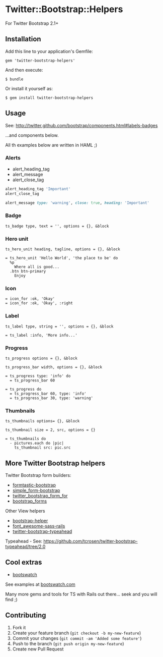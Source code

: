 # Twitter::Bootstrap::Helpers

For Twitter Bootstrap 2.1+

## Installation

Add this line to your application's Gemfile:

    gem 'twitter-bootstrap-helpers'

And then execute:

    $ bundle

Or install it yourself as:

    $ gem install twitter-bootstrap-helpers

## Usage

See: http://twitter.github.com/bootstrap/components.html#labels-badges

...and components below.

All th examples below are written in HAML ;)

### Alerts

* alert_heading_tag
* alert_message
* alert_close_tag

```ruby
alert_heading_tag 'Important'
alert_close_tag

alert_message type: 'warning', close: true, heading: 'Important'
```

### Badge

`ts_badge type, text = '', options = {}, &block`

### Hero unit

`ts_hero_unit heading, tagline, options = {}, &block`

```haml
= ts_hero_unit 'Hello World', 'the place to be' do
  %p
    Where all is good...
  .btn btn-primary
    Enjoy
```

### Icon

```haml
= icon_for :ok, 'Okay'
= icon_for :ok, 'Okay', :right
```

### Label

`ts_label type, string = '', options = {}, &block`

```haml
= ts_label :info, 'More info...'
```

### Progress

`ts_progress options = {}, &block`

`ts_progress_bar width, options = {}, &block`

```haml
= ts_progress type: 'info' do
  = ts_progress_bar 60

= ts_progress do
  = ts_progress_bar 60, type: 'info'
  = ts_progress_bar 30, type: 'warning'
```

### Thumbnails

`ts_thumbnails options= {}, &block`

`ts_thumbnail size = 2, src, options = {}`

```haml
= ts_thumbnails do
  - pictures.each do |pic|
    ts_thumbnail src: pic.src
```

## More Twitter Bootstrap helpers

Twitter Bootstrap form builders:

* [formtastic-bootstrap](https://github.com/mjbellantoni/formtastic-bootstrap)
* [simple_form-bootstrap](git://github.com/rafaelfranca/simple_form-bootstrap.git)
* [twitter_bootstrap_form_for](https://github.com/stouset/twitter_bootstrap_form_for)
* [bootstrap_forms](https://github.com/sethvargo/bootstrap_forms)

Other View helpers

* [bootstrap-helper](https://github.com/xdite/bootstrap-helper)
* [font_awesome-sass-rails](https://github.com/kristianmandrup/font_awesome-sass-rails)
* [twitter-bootstrap-typeahead](https://github.com/tcrosen/twitter-bootstrap-typeahead)

Typeahead - See: https://github.com/tcrosen/twitter-bootstrap-typeahead/tree/2.0

## Cool extras

* [bootswatch](https://github.com/thomaspark/bootswatch)

See examples at [bootswatch.com](http://bootswatch.com/)

Many more gems and tools for TS with Rails out there... seek and you will find ;)

## Contributing

1. Fork it
2. Create your feature branch (`git checkout -b my-new-feature`)
3. Commit your changes (`git commit -am 'Added some feature'`)
4. Push to the branch (`git push origin my-new-feature`)
5. Create new Pull Request
